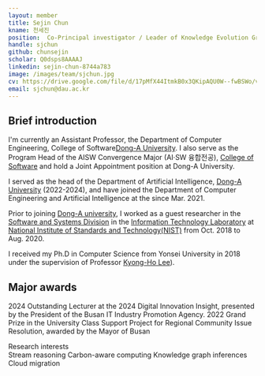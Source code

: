 ```yaml
---
layout: member
title: Sejin Chun
kname: 천세진
position:  Co-Principal investigator / Leader of Knowledge Evolution Group
handle: sjchun
github: chunsejin
scholar: Q0dsps8AAAAJ
linkedin: sejin-chun-8744a783
image: /images/team/sjchun.jpg
cv: https://drive.google.com/file/d/17pMfX44ItmkB0x3QKipAQU0W--fwBSWo/view?usp=drive_link, Sejin Chun CV
email: sjchun@dau.ac.kr
---
```


## Brief introduction
I'm currently an Assistant Professor, the Department of Computer Engineering, College of Software[Dong-A University](https://english.donga.ac.kr/sites/english/index.do). I also serve as the Program Head of the AISW Convergence Major (AI·SW 융합전공), [College of Software](https://dauswcenter.com/) and hold a Joint Appointment position at Dong-A University.

I served as the head of the Department of Artificial Intelligence, [Dong-A University](https://english.donga.ac.kr/sites/english/index.do) (2022-2024), and have joined the Department of Computer Engineering and Artificial Intelligence at the since Mar. 2021. 

Prior to joining [Dong-A university](https://english.donga.ac.kr/sites/english/index.do), I worked as a guest researcher in the [Software and Systems Division](https://www.nist.gov/itl/ssd) in the [Information Technology Laboratory](https://www.nist.gov/itl) at [National Institute of Standards and Technology(NIST)](https://www.nist.gov/) from Oct. 2018 to Aug. 2020. 

I received my Ph.D in Computer Science from Yonsei University in 2018 under the supervision of Professor [Kyong-Ho Lee](https://icl.yonsei.ac.kr/)). 

## Major awards
2024 Outstanding Lecturer at the 2024 Digital Innovation Insight, presented by the President of the Busan IT Industry Promotion Agency.
2022 Grand Prize in the University Class Support Project for Regional Community Issue Resolution, awarded by the Mayor of Busan

<div class="head">Research interests</div>
<span class="badge badge-info">Stream reasoning</span>
<span class="badge badge-success">Carbon-aware computing</span>
<span class="badge badge-danger">Knowledge graph inferences</span>
<span class="badge badge-warning">Cloud migration</span>

